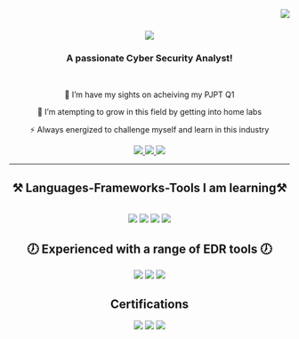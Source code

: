 <!---
Cyber-JoshBurke/Cyber-JoshBurke is a ✨ special ✨ repository because its `README.md` (this file) appears on your GitHub profile.
You can click the Preview link to take a look at your changes.
--->
<img align="right" src="https://visitor-badge.laobi.icu/badge?page_id=Cyber-JoshBurke.Cyber-JoshBurke" />

<h1 align="center">
    <img src="https://readme-typing-svg.herokuapp.com/?font=Righteous&size=35&center=true&vCenter=true&width=500&height=70&duration=4000&lines=Hi+There!+👋;+I'm+Josh+Burke!;+Check+Out+My+Projects+Below!;" />
</h1>

<h3 align="center">A passionate Cyber Security Analyst!</h3>

<br/>

<div align="center">
 
 🔭 I’m have my sights on acheiving my PJPT Q1
 
 🌱 I’m atempting to grow in this field by getting into home labs

⚡ Always energized to challenge myself and learn in this industry

 </div>
 
<div align="center"> 
  <a href="mailto:thinkjoshburke@gmail.com">
    <img src="https://img.shields.io/badge/Gmail-333333?style=for-the-badge&logo=gmail&logoColor=red" />
  </a>
  <a href="https://www.linkedin.com/in/joshuaburkeprofile/" target="_blank">
    <img src="https://img.shields.io/badge/LinkedIn-0077B5?style=for-the-badge&logo=linkedin&logoColor=white" target="_blank" />
  </a>
  <a href="https://Cyber-JoshBurke.github.io" target="_blank">
     <img src="https://img.shields.io/badge/Portfolio-FF5722?style=for-the-badge&logo=todoist&logoColor=white" target="_blank" /> 
  </a>
</div>

 <hr/>
 
<h2 align="center">⚒️ Languages-Frameworks-Tools I am learning⚒️</h2>
<br/>
<div align="center">
    <img src=https://img.shields.io/badge/Kali_Linux-557C94?style=for-the-badge&logo=kali-linux&logoColor=white />
    <img src="https://skillicons.dev/icons?i=html,vscode,github" />
    <img src="https://skillicons.dev/icons?i=python" />
    <img src=https://img.shields.io/badge/metasploit-2596CD?style=for-the-badge&logo=metasploit&logoColor=white />
</div>


<h2 align="center"> 🕖 Experienced with a range of EDR tools 🕖</h2>
<div align="center">
    <img src="https://img.shields.io/badge/CrowdStrike-ff7f00?&style=for-the-badge&logo=CrowdStrike&logoColor=white" />
    <img src="https://img.shields.io/badge/-Microsoft_Defender-00A4EF?&style=for-the-badge&logo=Microsoft&logoColor=white" />
    <img src="https://img.shields.io/badge/SentinelOne-800080?&style=for-the-badge&logo=SentinelOne&logoColor=white" />

</div>

<h2 align="center">Certifications </h2>
<div align="center">
<img src="https://img.shields.io/badge/-CySA%2B-FF0000?&style=for-the-badge&logo=CompTIA&logoColor=white" />
<img src="https://img.shields.io/badge/-Security%2B-000000?&style=for-the-badge&logo=CompTIA&logoColor=white" />
<img src="https://img.shields.io/badge/-CSAP-FF0000?&style=for-the-badge&logo=CompTIA&logoColor=white" />
</div>

